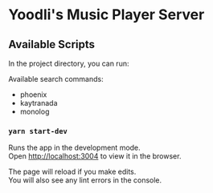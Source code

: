 # Yoodli's Music Player Server

## Available Scripts

In the project directory, you can run:

Available search commands:
  - phoenix
  - kaytranada
  - monolog

### `yarn start-dev`

Runs the app in the development mode.\
Open [http://localhost:3004](http://localhost:3004) to view it in the browser.

The page will reload if you make edits.\
You will also see any lint errors in the console.

